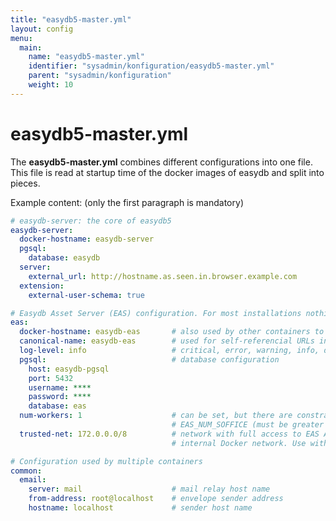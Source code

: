 ```yaml
---
title: "easydb5-master.yml"
layout: config
menu:
  main:
    name: "easydb5-master.yml"
    identifier: "sysadmin/konfiguration/easydb5-master.yml"
    parent: "sysadmin/konfiguration"
    weight: 10
---
```


# easydb5-master.yml

The **easydb5-master.yml** combines different configurations into one file. This file is read at startup time of the docker images of easydb and split into pieces.

Example content: (only the first paragraph is mandatory)

```yaml
# easydb-server: the core of easydb5
easydb-server:
  docker-hostname: easydb-server
  pgsql:
    database: easydb
  server:
    external_url: http://hostname.as.seen.in.browser.example.com
  extension:
    external-user-schema: true

# Easydb Asset Server (EAS) configuration. For most installations nothing has to be configured.
eas:
  docker-hostname: easydb-eas       # also used by other containers to find EAS
  canonical-name: easydb-eas        # used for self-referencial URLs in EAS's Apache
  log-level: info                   # critical, error, warning, info, debug
  pgsql:                            # database configuration
    host: easydb-pgsql
    port: 5432
    username: ****
    password: ****
    database: eas
  num-workers: 1                    # can be set, but there are constraints with
                                    # EAS_NUM_SOFFICE (must be greater than EAS_NUM_WORKERS)
  trusted-net: 172.0.0.0/8          # network with full access to EAS API, usually only
                                    # internal Docker network. Use with care.

# Configuration used by multiple containers
common:
  email:
    server: mail                    # mail relay host name
    from-address: root@localhost    # envelope sender address
    hostname: localhost             # sender host name
```
